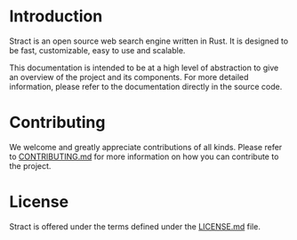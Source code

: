 # Introduction
Stract is an open source web search engine written in Rust. It is designed to be fast, customizable, easy to use and scalable.

This documentation is intended to be at a high level of abstraction to give an overview of the project and its components. For more detailed information, please refer to the documentation directly in the source code.

# Contributing
We welcome and greatly appreciate contributions of all kinds. Please refer to [CONTRIBUTING.md](https://github.com/StractOrg/stract/blob/main/CONTRIBUTING.md) for more information on how you can contribute to the project.

# License
Stract is offered under the terms defined under the [LICENSE.md](https://github.com/StractOrg/stract/blob/main/LICENSE.md) file.